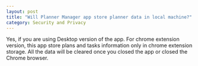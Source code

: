 ```yaml
---
layout: post
title: "Will Planner Manager app store planner data in local machine?"
category: Security and Privacy
---
```

Yes, if you are using Desktop version of the app. For chrome extension version, this app store plans and tasks information only in chrome extension storage. All the data will be cleared once you closed the app or closed the Chrome browser. 
